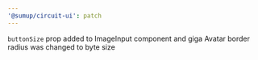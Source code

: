 ```yaml
---
'@sumup/circuit-ui': patch
---
```


`buttonSize` prop added to ImageInput component and giga Avatar border radius was changed to byte size
